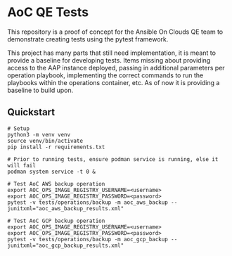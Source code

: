 # AoC QE Tests

This repository is a proof of concept for the Ansible On Clouds QE team
to demonstrate creating tests using the pytest framework.

This project has many parts that still need implementation, it is meant
to provide a baseline for developing tests. Items missing about providing
access to the AAP instance deployed, passing in additional parameters per
operation playbook, implementing the correct commands to run the playbooks
within the operations container, etc. As of now it is providing a baseline
to build upon.

## Quickstart

```shell
# Setup
python3 -m venv venv
source venv/bin/activate
pip install -r requirements.txt

# Prior to running tests, ensure podman service is running, else it will fail
podman system service -t 0 &

# Test AoC AWS backup operation
export AOC_OPS_IMAGE_REGISTRY_USERNAME=<username>
export AOC_OPS_IMAGE_REGISTRY_PASSWORD=<password>
pytest -v tests/operations/backup -m aoc_aws_backup --junitxml="aoc_aws_backup_results.xml"

# Test AoC GCP backup operation
export AOC_OPS_IMAGE_REGISTRY_USERNAME=<username>
export AOC_OPS_IMAGE_REGISTRY_PASSWORD=<password>
pytest -v tests/operations/backup -m aoc_gcp_backup --junitxml="aoc_gcp_backup_results.xml"
```

